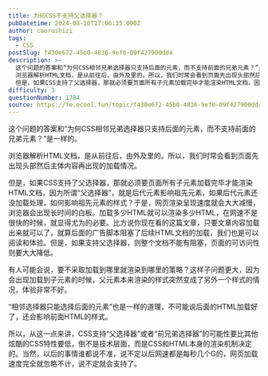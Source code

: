 ```yaml
---
title: 为何CSS不支持父选择器？
pubDatetime: 2024-08-10T17:06:35.000Z
author: caorushizi
tags:
  - CSS
postSlug: f430e672-45b0-4836-9ef0-09f427900dd4
description: >-
  这个问题的答案和“为何CSS相邻兄弟选择器只支持后面的元素，而不支持前面的兄弟元素？”是一样的。
  浏览器解析HTML文档，是从前往后，由外及里的。所以，我们时常会看到页面先出现头部然后主体内容再出现的加载情况。
  但是，如果CSS支持了父选择器，那就必须要页面所有子元素加载完毕才能渲染HTML文档，因为所谓“父选择器”，就是后代元素影响祖先元素，如果后代元素还没加载处理，如何影响祖先元素的样式？于是
difficulty: 3
questionNumber: 1784
source: https://fe.ecool.fun/topic/f430e672-45b0-4836-9ef0-09f427900dd4
---
```


这个问题的答案和“为何CSS相邻兄弟选择器只支持后面的元素，而不支持前面的兄弟元素？”是一样的。

浏览器解析HTML文档，是从前往后，由外及里的。所以，我们时常会看到页面先出现头部然后主体内容再出现的加载情况。

但是，如果CSS支持了父选择器，那就必须要页面所有子元素加载完毕才能渲染HTML文档，因为所谓“父选择器”，就是后代元素影响祖先元素，如果后代元素还没加载处理，如何影响祖先元素的样式？于是，网页渲染呈现速度就会大大减慢，浏览器会出现长时间的白板。加载多少HTML就可以渲染多少HTML，在网速不是很快的时候，就显得尤为的必要。比方说你现在看的这篇文章，只要文章内容加载出来就可以了，就算后面的广告脚本阻塞了后续HTML文档的加载，我们也是可以阅读和体验。但是，如果支持父选择器，则整个文档不能有阻塞，页面的可访问性则要大大降低。

有人可能会说，要不采取加载到哪里就渲染到哪里的策略？这样子问题更大，因为会出现加载到子元素的时候，父元素本来渲染的样式突然变成了另外一个样式的情况，体验非常不好。

“相邻选择器只能选择后面的元素”也是一样的道理，不可能说后面的HTML加载好了，还会影响前面HTML的样式。

所以，从这一点来讲，CSS支持“父选择器”或者“前兄弟选择器”的可能性要比其他炫酷的CSS特性要低，倒不是技术层面，而是CSS和HTML本身的渲染机制决定的。当然，以后的事情谁都说不准，说不定以后网速都是每秒几个G的，网页加载速度完全就忽略不计，说不定就会支持了。

